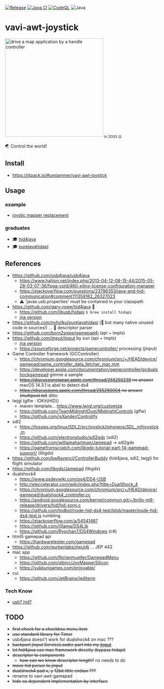 [![Release](https://jitpack.io/v/umjammer/vavi-awt-joystick.svg)](https://jitpack.io/#umjammer/vavi-awt-joystick)
[![Java CI](https://github.com/umjammer/vavi-awt-joystick/actions/workflows/maven.yml/badge.svg)](https://github.com/umjammer/vavi-awt-joystick/actions/workflows/maven.yml)
[![CodeQL](https://github.com/umjammer/vavi-awt-joystick/actions/workflows/codeql-analysis.yml/badge.svg)](https://github.com/umjammer/vavi-awt-joystick/actions/workflows/codeql-analysis.yml)
![Java](https://img.shields.io/badge/Java-17-b07219)

# vavi-awt-joystick

<img src="https://user-images.githubusercontent.com/493908/207153859-91ad7707-d1d4-4609-bcdd-9cf992da5eec.png" width="320" alt="drive a map application by a handle controller"/> <sub>in 2003 😮</sub>

🌏 Control the world!

## Install

* https://jitpack.io/#umjammer/vavi-awt-joystick

## Usage

### example

 * [joystic mapper replacement](src/test/java/vavi/games/input/listener/MinecraftListener.java)

### graduates

* 🎓 [hid4java](https://github.com/umjammer/hid4java)
* 🎓 [purejavahidapi](https://github.com/umjammer/purejavahidapi)

## References

 * https://github.com/usb4java/usb4java
   * https://www.haljion.net/index.php/2013-04-12-08-15-44/2015-05-28-03-07-36/fpga-cpld/460-xilinx-license-configuration-manager
   * https://stackoverflow.com/questions/23796353/java-and-hid-communication#comment111359182_26327023
   * ⚠ 'javax.usb.properties' must be contained in your classpath
 * https://github.com/gary-rowe/hid4java 🎯
   * https://github.com/libusb/hidapi `$ brew install hidapi`
   * [jna version](https://github.com/umjammer/hid4java)
 * https://github.com/nyholku/purejavahidapi (🥺 but many native unused code in sources!) ... 🎯 descriptor parser
 * https://github.com/born2snipe/gamepad4j (api + impls)
 * https://github.com/jinput/jinput by sun (api + impls)
   * [jna version](https://github.com/umjammer/jinput)
   * https://sourceforge.net/projects/gamecontroller/ processing (jinput)
 * Game Controller framework (GCController)
   * https://chromium.googlesource.com/chromium/src/+/HEAD/device/gamepad/game_controller_data_fetcher_mac.mm
   * https://developer.apple.com/documentation/gamecontroller/gcdualshockgamepad gimme a sample
   * ~~https://discussionsjapan.apple.com/thread/255250239 no answer~~ macOS 14.3.1 is abel to detect ds4
   * ~~https://discussions.apple.com/thread/255260004 no answer (multipost lol)~~ ditto
 * lwjgl (glfw : IOKit(HID))
   * maven template... https://www.lwjgl.org/customize
   * https://github.com/TeamMidnightDust/MidnightControls (glfw)
   * https://github.com/isXander/Controlify
 * sdl2
   * https://fossies.org/linux/SDL2/src/joystick/iphoneos/SDL_mfijoystick.m
   * https://github.com/electronstudio/sdl2gdx (sdl2)
   * https://github.com/williamahartman/Jamepad -> sdl2gdx
   * https://gamefromscratch.com/libgdx-tutorial-part-14-gamepad-support/ (libgdx)
 * https://github.com/bwRavencl/ControllerBuddy (hid4java, sdl2, lwjgl) for flight simulator
 * https://github.com/libgdx/Jamepad (libgdx)
 * dualshock4
   * https://www.psdevwiki.com/ps4/DS4-USB
   * http://eleccelerator.com/wiki/index.php?title=DualShock_4
   * https://chromium.googlesource.com/chromium/src/+/HEAD/device/gamepad/dualshock4_controller.cc
   * https://android.googlesource.com/kernel/common.git/+/brillo-m9-release/drivers/hid/hid-sony.c
   * https://github.com/todbot/node-hid-ds4-test/blob/master/node-hid-ds4-test.js rumbling
   * https://stackoverflow.com/a/54541487
   * https://github.com/j0lama/DS4Lib
   * https://github.com/Ryochan7/DS4Windows (c#)
* html5 gamepad api
   * https://hardwaretester.com/gamepad
 * https://github.com/gurkenlabs/input4j ... JEP 442
 * mac app
   * https://github.com/florianmueller/GamepadMenu
   * https://github.com/qibinc/JoyMapperSilicon
   * https://yukkurigames.com/enjoyable/
 * cui
   * https://github.com/JetBrains/jediterm

### Tech Know

* [usb? hid?](https://github.com/umjammer/vavi-awt-joystick/wiki/Tech-Know)

## TODO

* ~~first check for a checkbox menu item~~
* ~~use standard library for Timer~~
* usb4java doesn't work for dualshock4 on mac ???
* ~~backport jinput ServiceLoader part into my [jinput](https://github.com/jinput/jinput)~~
* ~~let hid4java use mac framework directly (bypass hidapi)~~
* ~~descriptor to components~~
   * ~~how can we know descriptor length?~~ no needs to do
* ~~move hid perser to jinput~~
* ~~dualshock4 pad x, y 12bit little endian ???~~
* rename to vavi-awt-gamepad
* ~~hide os dependent implementation by interface~~
